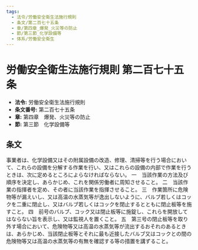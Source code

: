 ```yaml
---
tags:
  - 法令/労働安全衛生法施行規則
  - 条文/第二百七十五条
  - 章/第四章_爆発_火災等の防止
  - 節/第三節_化学設備等
  - 体系/労働安全衛生
---
```

# 労働安全衛生法施行規則 第二百七十五条

- **法令:** 労働安全衛生法施行規則
- **条文番号:** 第二百七十五条
- **章:** 第四章　爆発、火災等の防止
- **節:** 第三節　化学設備等

## 条文
事業者は、化学設備又はその附属設備の改造、修理、清掃等を行う場合において、これらの設備を分解する作業を行い、又はこれらの設備の内部で作業を行うときは、次に定めるところによらなければならない。
一　当該作業の方法及び順序を決定し、あらかじめ、これを関係労働者に周知させること。
二　当該作業の指揮者を定め、その者に当該作業を指揮させること。
三　作業箇所に危険物等が漏えいし、又は高温の水蒸気等が逸出しないように、バルブ若しくはコックを二重に閉止し、又はバルブ若しくはコックを閉止するとともに閉止板等を施すこと。
四　前号のバルブ、コック又は閉止板等に施錠し、これらを開放してはならない旨を表示し、又は監視人を置くこと。
五　第三号の閉止板等を取り外す場合において、危険物等又は高温の水蒸気等が流出するおそれのあるときは、あらかじめ、当該閉止板等とそれに最も近接したバルブ又はコックとの間の危険物等又は高温の水蒸気等の有無を確認する等の措置を講ずること。

